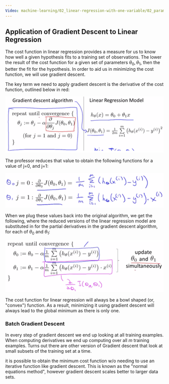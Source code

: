 ```yaml
---
Video: machine-learning/02_linear-regression-with-one-variable/02_parameter-learning/05_gradient-descent-for-linear-regression.mp4
---
```


## Application of Gradient Descent to Linear Regression

The cost function in linear regression provides a measure for us to know how well a given hypothesis fits to a training set of observations.  The lower the result of the cost function for a given set of parameters $\theta_{0} ,\theta_{1}$, then the better the fit for the hypothesis. In order to aid us in minimizing the cost function, we will use gradient descent. 

The key term we need to apply gradient descent is the derivative of the cost function, outlined below in red:

![](07-gradient-descent-for-linear-regression.assets/NBDraggedImage%207.png)

The professor reduces that value to obtain the following functions for a value of j=0, and j=1:

![](07-gradient-descent-for-linear-regression.assets/NBDraggedImage%208.png)

When we plug these values back into the original algorithm, we get the following, where the reduced versions of the linear regression model are substituted in for the partial derivatives in the gradient descent algorithm, for each of $\theta_{0}$ and $\theta_{1}$:

![](07-gradient-descent-for-linear-regression.assets/NBDraggedImage%209.png)

The cost function for linear regression will always be a bowl shaped (or, "convex") function.  As a result, minimizing it using gradient descent will always lead to the global minimum as there is only one.

### Batch Gradient Descent

In every step of gradient descent we end up looking at all training examples.  When computing derivatives we end up computing over all $m$ training examples. Turns out there are other version of Gradient descent that look at small subsets of the training set at a time.

it is possible to obtain the minimum cost function w/o needing to use an iterative function like gradient descent.  This is known as the "normal equations method", however gradient descent scales better to larger data sets.
